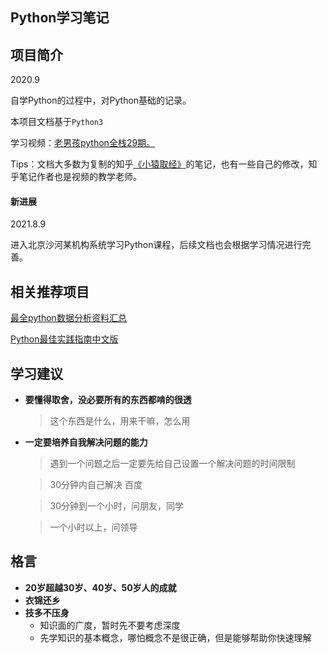 ## Python学习笔记



## 项目简介

2020.9

自学Python的过程中，对Python基础的记录。

本项目文档基于`Python3`

学习视频：[老男孩python全栈29期。](https://www.bilibili.com/video/BV1QE41147hU?p=5)

Tips：文档大多数为复制的知乎[《小猿取经》](https://zhuanlan.zhihu.com/c_1189883314197168128)的笔记，也有一些自己的修改，知乎笔记作者也是视频的教学老师。



#### 新进展

2021.8.9  

进入北京沙河某机构系统学习Python课程，后续文档也会根据学习情况进行完善。



## 相关推荐项目

[最全python数据分析资料汇总](https://github.com/hi-weijun/PythonDataScience-Collections)

[Python最佳实践指南中文版](https://github.com/like-ycy/Python-Guide-CN)



## 学习建议

- **要懂得取舍，没必要所有的东西都啃的很透**

  > 这个东西是什么，用来干嘛，怎么用

- **一定要培养自我解决问题的能力**

  > 遇到一个问题之后一定要先给自己设置一个解决问题的时间限制

  > 30分钟内自己解决  百度

  > 30分钟到一个小时，问朋友，同学

  > 一个小时以上，问领导



## 格言

- **20岁超越30岁、40岁、50岁人的成就**
- **衣锦还乡**
- **技多不压身**
  - 知识面的广度，暂时先不要考虑深度
  - 先学知识的基本概念，哪怕概念不是很正确，但是能够帮助你快速理解